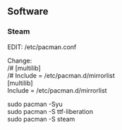 ## Software
### Steam
EDIT: /etc/pacman.conf <br>

Change: <br>
/# [multilib] <br>
/# Include = /etc/pacman.d/mirrorlist <br>
[multilib] <br>
Include = /etc/pacman.d/mirrorlist <br>

sudo pacman -Syu <br>
sudo pacman -S ttf-liberation <br>
sudo pacman -S steam <br>
